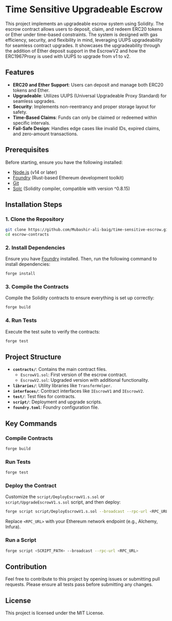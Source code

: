 # Time Sensitive Upgradeable Escrow

This project implements an upgradeable escrow system using Solidity. The escrow contract allows users to deposit, claim, and redeem ERC20 tokens or Ether under time-based constraints. The system is designed with gas efficiency, security, and flexibility in mind, leveraging UUPS upgradeability for seamless contract upgrades. It showcases
the upgradeability through the addition of Ether deposit support in the EscrowV2 and how the ERC1967Proxy is used with UUPS to upgrade from v1 to v2. 

## Features
- **ERC20 and Ether Support**: Users can deposit and manage both ERC20 tokens and Ether.
- **Upgradeable**: Utilizes UUPS (Universal Upgradeable Proxy Standard) for seamless upgrades.
- **Security**: Implements non-reentrancy and proper storage layout for safety.
- **Time-Based Claims**: Funds can only be claimed or redeemed within specific intervals.
- **Fail-Safe Design**: Handles edge cases like invalid IDs, expired claims, and zero-amount transactions.

## Prerequisites
Before starting, ensure you have the following installed:
- [Node.js](https://nodejs.org/) (v14 or later)
- [Foundry](https://book.getfoundry.sh/) (Rust-based Ethereum development toolkit)
- [Git](https://git-scm.com/)
- [Solc](https://soliditylang.org/) (Solidity compiler, compatible with version ^0.8.15)

## Installation Steps

### 1. Clone the Repository
```bash
git clone https://github.com/Mubashir-ali-baig/time-sensitive-escrow.git
cd escrow-contracts
```

### 2. Install Dependencies
Ensure you have [Foundry](https://book.getfoundry.sh/getting-started/installation) installed. Then, run the following command to install dependencies:
```bash
forge install
```

### 3. Compile the Contracts
Compile the Solidity contracts to ensure everything is set up correctly:
```bash
forge build
```

### 4. Run Tests
Execute the test suite to verify the contracts:
```bash
forge test
```

## Project Structure
- **`contracts/`**: Contains the main contract files.
  - `EscrowV1.sol`: First version of the escrow contract.
  - `EscrowV2.sol`: Upgraded version with additional functionality.
- **`libraries/`**: Utility libraries like `TransferHelper`.
- **`interfaces/`**: Contract interfaces like `IEscrowV1` and `IEscrowV2`.
- **`test/`**: Test files for contracts.
- **`script/`**: Deployment and upgrade scripts.
- **`foundry.toml`**: Foundry configuration file.

## Key Commands

### Compile Contracts
```bash
forge build
```

### Run Tests
```bash
forge test
```

### Deploy the Contract
Customize the `script/DeployEscrowV1.s.sol` or `script/UpgradeEscrowV1.s.sol` script, and then deploy:
```bash
forge script script/DeployEscrowV1.s.sol --broadcast --rpc-url <RPC_URL>
```
Replace `<RPC_URL>` with your Ethereum network endpoint (e.g., Alchemy, Infura).

### Run a Script
```bash
forge script <SCRIPT_PATH> --broadcast --rpc-url <RPC_URL>
```

## Contribution
Feel free to contribute to this project by opening issues or submitting pull requests. Please ensure all tests pass before submitting any changes.

## License
This project is licensed under the MIT License.
